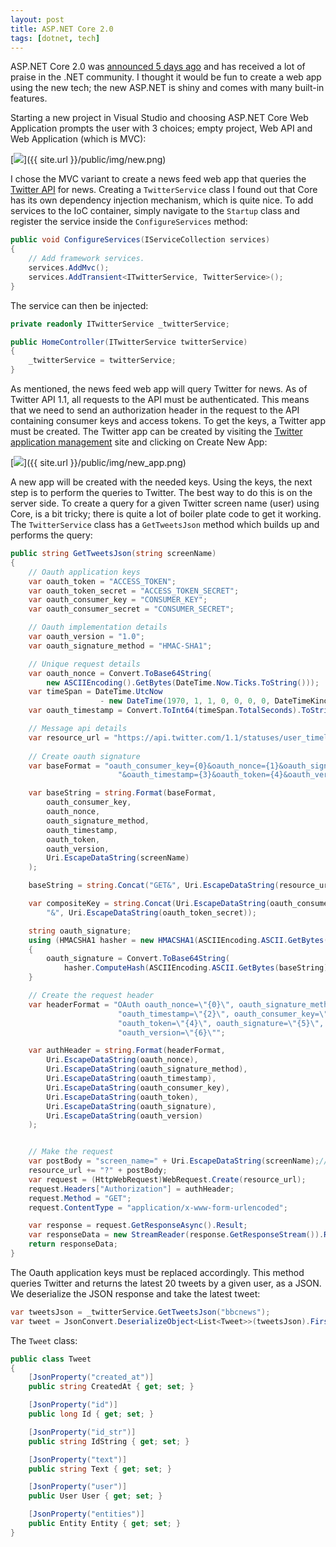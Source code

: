 ```yaml
---
layout: post
title: ASP.NET Core 2.0
tags: [dotnet, tech]
---
```

ASP.NET Core 2.0 was [announced 5 days ago](https://blogs.msdn.microsoft.com/webdev/2017/08/14/announcing-asp-net-core-2-0/) and has received a lot of praise in the .NET community. I thought it would be fun to create a web app using the new tech; the new ASP.NET is shiny and comes with many built-in features.

Starting a new project in Visual Studio and choosing ASP.NET Core Web Application prompts the user with 3 choices; empty project, Web API and Web Application (which is MVC): 

[<img src="{{ site.url }}/public/img/new.png">]({{ site.url }}/public/img/new.png)

I chose the MVC variant to create a news feed web app that queries the [Twitter API](https://dev.twitter.com/overview/api) for news. Creating a <code>TwitterService</code> class I found out that Core has its own dependency injection mechanism, which is quite nice. To add services to the IoC container, simply navigate to the <code>Startup</code> class and register the service inside the <code>ConfigureServices</code> method:

```csharp
public void ConfigureServices(IServiceCollection services)
{
    // Add framework services.
    services.AddMvc();
    services.AddTransient<ITwitterService, TwitterService>();
}
```

The service can then be injected:

```csharp
private readonly ITwitterService _twitterService;

public HomeController(ITwitterService twitterService)
{
    _twitterService = twitterService;
}
```

As mentioned, the news feed web app will query Twitter for news. As of Twitter API 1.1, all requests to the API must be authenticated. This means that we need to send an authorization header in the request to the API containing consumer keys and access tokens. To get the keys, a Twitter app must be created. The Twitter app can be created by visiting the [Twitter application management](https://apps.twitter.com/) site and clicking on Create New App:

[<img src="{{ site.url }}/public/img/new_app.png">]({{ site.url }}/public/img/new_app.png)

A new app will be created with the needed keys. Using the keys, the next step is to perform the queries to Twitter. The best way to do this is on the server side. To create a query for a given Twitter screen name (user) using Core, is a bit tricky; there is quite a lot of boiler plate code to get it working. The <code>TwitterService</code> class has a <code>GetTweetsJson</code> method which builds up and performs the query:

```csharp
public string GetTweetsJson(string screenName)
{
    // Oauth application keys
    var oauth_token = "ACCESS_TOKEN";
    var oauth_token_secret = "ACCESS_TOKEN_SECRET";
    var oauth_consumer_key = "CONSUMER_KEY";
    var oauth_consumer_secret = "CONSUMER_SECRET";

    // Oauth implementation details
    var oauth_version = "1.0";
    var oauth_signature_method = "HMAC-SHA1";

    // Unique request details
    var oauth_nonce = Convert.ToBase64String(
        new ASCIIEncoding().GetBytes(DateTime.Now.Ticks.ToString()));
    var timeSpan = DateTime.UtcNow
                    - new DateTime(1970, 1, 1, 0, 0, 0, 0, DateTimeKind.Utc);
    var oauth_timestamp = Convert.ToInt64(timeSpan.TotalSeconds).ToString();

    // Message api details    
    var resource_url = "https://api.twitter.com/1.1/statuses/user_timeline.json";
    
    // Create oauth signature
    var baseFormat = "oauth_consumer_key={0}&oauth_nonce={1}&oauth_signature_method={2}" +
                        "&oauth_timestamp={3}&oauth_token={4}&oauth_version={5}&screen_name={6}";

    var baseString = string.Format(baseFormat,
        oauth_consumer_key,
        oauth_nonce,
        oauth_signature_method,
        oauth_timestamp,
        oauth_token,
        oauth_version,
        Uri.EscapeDataString(screenName)
    );

    baseString = string.Concat("GET&", Uri.EscapeDataString(resource_url), "&", Uri.EscapeDataString(baseString));

    var compositeKey = string.Concat(Uri.EscapeDataString(oauth_consumer_secret),
        "&", Uri.EscapeDataString(oauth_token_secret));

    string oauth_signature;
    using (HMACSHA1 hasher = new HMACSHA1(ASCIIEncoding.ASCII.GetBytes(compositeKey)))
    {
        oauth_signature = Convert.ToBase64String(
            hasher.ComputeHash(ASCIIEncoding.ASCII.GetBytes(baseString)));
    }

    // Create the request header
    var headerFormat = "OAuth oauth_nonce=\"{0}\", oauth_signature_method=\"{1}\", " +
                        "oauth_timestamp=\"{2}\", oauth_consumer_key=\"{3}\", " +
                        "oauth_token=\"{4}\", oauth_signature=\"{5}\", " +
                        "oauth_version=\"{6}\"";

    var authHeader = string.Format(headerFormat,
        Uri.EscapeDataString(oauth_nonce),
        Uri.EscapeDataString(oauth_signature_method),
        Uri.EscapeDataString(oauth_timestamp),
        Uri.EscapeDataString(oauth_consumer_key),
        Uri.EscapeDataString(oauth_token),
        Uri.EscapeDataString(oauth_signature),
        Uri.EscapeDataString(oauth_version)
    );


    // Make the request
    var postBody = "screen_name=" + Uri.EscapeDataString(screenName);//
    resource_url += "?" + postBody;
    var request = (HttpWebRequest)WebRequest.Create(resource_url);
    request.Headers["Authorization"] = authHeader;
    request.Method = "GET";
    request.ContentType = "application/x-www-form-urlencoded";

    var response = request.GetResponseAsync().Result;
    var responseData = new StreamReader(response.GetResponseStream()).ReadToEnd();
    return responseData;
}
```

The Oauth application keys must be replaced accordingly. This method queries Twitter and returns the latest 20 tweets by a given user, as a JSON. We deserialize the JSON response and take the latest tweet:

```csharp
var tweetsJson = _twitterService.GetTweetsJson("bbcnews");
var tweet = JsonConvert.DeserializeObject<List<Tweet>>(tweetsJson).First();
```

The <code>Tweet</code> class:

```csharp
public class Tweet
{
    [JsonProperty("created_at")]
    public string CreatedAt { get; set; }

    [JsonProperty("id")]
    public long Id { get; set; }

    [JsonProperty("id_str")]
    public string IdString { get; set; }

    [JsonProperty("text")]
    public string Text { get; set; }

    [JsonProperty("user")]
    public User User { get; set; }

    [JsonProperty("entities")]
    public Entity Entity { get; set; }
}
```